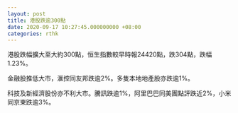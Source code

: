 ```yaml
---
layout: post
title: 港股跌逾300點
date: 2020-09-17 10:27:45.000000000 +08:00
categories: rthk
---
```


港股跌幅擴大至大約300點，恒生指數較早時報24420點，跌304點，跌幅1.23%。

金融股推低大市，滙控同友邦跌逾2%。多隻本地地產股亦跌逾1%。

科技及新經濟股份亦不利大市。騰訊跌逾1%，阿里巴巴同美團點評跌近2%，小米同京東跌逾3%。
